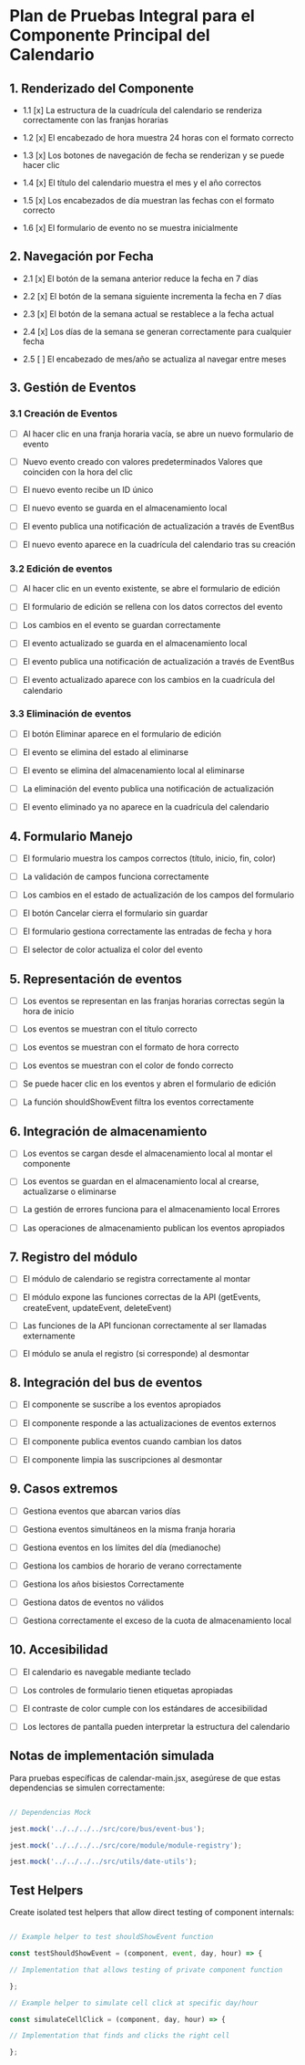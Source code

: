 # Plan de Pruebas Integral para el Componente Principal del Calendario

## 1. Renderizado del Componente

- 1.1 [x] La estructura de la cuadrícula del calendario se renderiza correctamente con las franjas horarias

- 1.2 [x] El encabezado de hora muestra 24 horas con el formato correcto

- 1.3 [x] Los botones de navegación de fecha se renderizan y se puede hacer clic

- 1.4 [x] El título del calendario muestra el mes y el año correctos

- 1.5 [x] Los encabezados de día muestran las fechas con el formato correcto

- 1.6 [x] El formulario de evento no se muestra inicialmente

## 2. Navegación por Fecha

- 2.1 [x] El botón de la semana anterior reduce la fecha en 7 días

- 2.2 [x] El botón de la semana siguiente incrementa la fecha en 7 días

- 2.3 [x] El botón de la semana actual se restablece a la fecha actual

- 2.4 [x] Los días de la semana se generan correctamente para cualquier fecha

- 2.5 [ ] El encabezado de mes/año se actualiza al navegar entre meses

## 3. Gestión de Eventos

### 3.1 Creación de Eventos

- [ ] Al hacer clic en una franja horaria vacía, se abre un nuevo formulario de evento

- [ ] Nuevo evento creado con valores predeterminados Valores que coinciden con la hora del clic

- [ ] El nuevo evento recibe un ID único

- [ ] El nuevo evento se guarda en el almacenamiento local

- [ ] El evento publica una notificación de actualización a través de EventBus

- [ ] El nuevo evento aparece en la cuadrícula del calendario tras su creación

### 3.2 Edición de eventos

- [ ] Al hacer clic en un evento existente, se abre el formulario de edición

- [ ] El formulario de edición se rellena con los datos correctos del evento

- [ ] Los cambios en el evento se guardan correctamente

- [ ] El evento actualizado se guarda en el almacenamiento local

- [ ] El evento publica una notificación de actualización a través de EventBus

- [ ] El evento actualizado aparece con los cambios en la cuadrícula del calendario

### 3.3 Eliminación de eventos

- [ ] El botón Eliminar aparece en el formulario de edición

- [ ] El evento se elimina del estado al eliminarse

- [ ] El evento se elimina del almacenamiento local al eliminarse

- [ ] La eliminación del evento publica una notificación de actualización

- [ ] El evento eliminado ya no aparece en la cuadrícula del calendario

## 4. Formulario Manejo

- [ ] El formulario muestra los campos correctos (título, inicio, fin, color)

- [ ] La validación de campos funciona correctamente

- [ ] Los cambios en el estado de actualización de los campos del formulario

- [ ] El botón Cancelar cierra el formulario sin guardar

- [ ] El formulario gestiona correctamente las entradas de fecha y hora

- [ ] El selector de color actualiza el color del evento

## 5. Representación de eventos

- [ ] Los eventos se representan en las franjas horarias correctas según la hora de inicio

- [ ] Los eventos se muestran con el título correcto

- [ ] Los eventos se muestran con el formato de hora correcto

- [ ] Los eventos se muestran con el color de fondo correcto

- [ ] Se puede hacer clic en los eventos y abren el formulario de edición

- [ ] La función shouldShowEvent filtra los eventos correctamente

## 6. Integración de almacenamiento

- [ ] Los eventos se cargan desde el almacenamiento local al montar el componente

- [ ] Los eventos se guardan en el almacenamiento local al crearse, actualizarse o eliminarse

- [ ] La gestión de errores funciona para el almacenamiento local Errores

- [ ] Las operaciones de almacenamiento publican los eventos apropiados

## 7. Registro del módulo

- [ ] El módulo de calendario se registra correctamente al montar

- [ ] El módulo expone las funciones correctas de la API (getEvents, createEvent, updateEvent, deleteEvent)

- [ ] Las funciones de la API funcionan correctamente al ser llamadas externamente

- [ ] El módulo se anula el registro (si corresponde) al desmontar

## 8. Integración del bus de eventos

- [ ] El componente se suscribe a los eventos apropiados

- [ ] El componente responde a las actualizaciones de eventos externos

- [ ] El componente publica eventos cuando cambian los datos

- [ ] El componente limpia las suscripciones al desmontar

## 9. Casos extremos

- [ ] Gestiona eventos que abarcan varios días

- [ ] Gestiona eventos simultáneos en la misma franja horaria

- [ ] Gestiona eventos en los límites del día (medianoche)

- [ ] Gestiona los cambios de horario de verano correctamente

- [ ] Gestiona los años bisiestos Correctamente

- [ ] Gestiona datos de eventos no válidos

- [ ] Gestiona correctamente el exceso de la cuota de almacenamiento local

## 10. Accesibilidad

- [ ] El calendario es navegable mediante teclado

- [ ] Los controles de formulario tienen etiquetas apropiadas

- [ ] El contraste de color cumple con los estándares de accesibilidad

- [ ] Los lectores de pantalla pueden interpretar la estructura del calendario

## Notas de implementación simulada

Para pruebas específicas de calendar-main.jsx, asegúrese de que estas dependencias se simulen correctamente:
```javascript

// Dependencias Mock

jest.mock('../../../../src/core/bus/event-bus');

jest.mock('../../../../src/core/module/module-registry');

jest.mock('../../../../src/utils/date-utils');

```

## Test Helpers

Create isolated test helpers that allow direct testing of component internals:

```javascript

// Example helper to test shouldShowEvent function

const testShouldShowEvent = (component, event, day, hour) => {

// Implementation that allows testing of private component function

};

// Example helper to simulate cell click at specific day/hour

const simulateCellClick = (component, day, hour) => {

// Implementation that finds and clicks the right cell

};

```